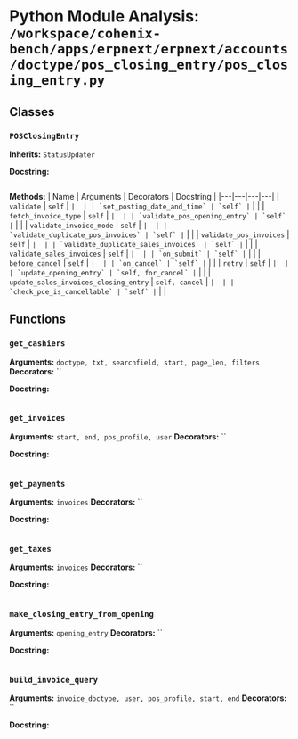 # Python Module Analysis: `/workspace/cohenix-bench/apps/erpnext/erpnext/accounts/doctype/pos_closing_entry/pos_closing_entry.py`

## Classes

### `POSClosingEntry`
**Inherits:** `StatusUpdater`


**Docstring:**
```

```

**Methods:**
| Name | Arguments | Decorators | Docstring |
|---|---|---|---|
| `validate` | `self` | `` |  |
| `set_posting_date_and_time` | `self` | `` |  |
| `fetch_invoice_type` | `self` | `` |  |
| `validate_pos_opening_entry` | `self` | `` |  |
| `validate_invoice_mode` | `self` | `` |  |
| `validate_duplicate_pos_invoices` | `self` | `` |  |
| `validate_pos_invoices` | `self` | `` |  |
| `validate_duplicate_sales_invoices` | `self` | `` |  |
| `validate_sales_invoices` | `self` | `` |  |
| `on_submit` | `self` | `` |  |
| `before_cancel` | `self` | `` |  |
| `on_cancel` | `self` | `` |  |
| `retry` | `self` | `` |  |
| `update_opening_entry` | `self, for_cancel` | `` |  |
| `update_sales_invoices_closing_entry` | `self, cancel` | `` |  |
| `check_pce_is_cancellable` | `self` | `` |  |





## Functions

### `get_cashiers`
**Arguments:** `doctype, txt, searchfield, start, page_len, filters`
**Decorators:** ``

**Docstring:**
```

```
### `get_invoices`
**Arguments:** `start, end, pos_profile, user`
**Decorators:** ``

**Docstring:**
```

```
### `get_payments`
**Arguments:** `invoices`
**Decorators:** ``

**Docstring:**
```

```
### `get_taxes`
**Arguments:** `invoices`
**Decorators:** ``

**Docstring:**
```

```
### `make_closing_entry_from_opening`
**Arguments:** `opening_entry`
**Decorators:** ``

**Docstring:**
```

```
### `build_invoice_query`
**Arguments:** `invoice_doctype, user, pos_profile, start, end`
**Decorators:** ``

**Docstring:**
```

```


